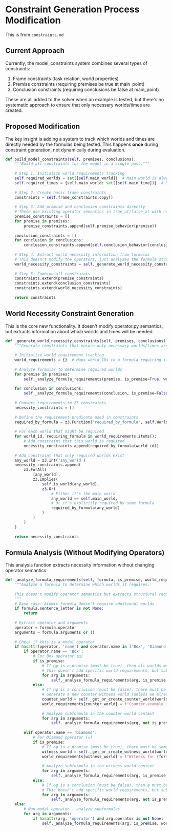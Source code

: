# Constraint Generation Process Modification

This is from `constraints.md`

## Current Approach

Currently, the model_constraints system combines several types of constraints:
1. Frame constraints (task relation, world properties)
2. Premise constraints (requiring premises be true at main_point)
3. Conclusion constraints (requiring conclusions be false at main_point)

These are all added to the solver when an example is tested, but there's no systematic approach to ensure that only necessary worlds/times are created.

## Proposed Modification

The key insight is adding a system to track which worlds and times are directly needed by the formulas being tested. This happens **once** during constraint generation, not dynamically during evaluation.

```python
def build_model_constraints(self, premises, conclusions):
    """Build all constraints for the model in a single pass."""
    
    # Step 1: Initialize world requirements tracking
    self.required_worlds = set([self.main_world])  # Main world is always required
    self.required_times = {self.main_world: set([self.main_time])}  # Main time is always required
    
    # Step 2: Create basic frame constraints
    constraints = self.frame_constraints.copy()
    
    # Step 3: Add premise and conclusion constraints directly
    # These use existing operator semantics in true_at/false_at with no changes
    premise_constraints = []
    for premise in premises:
        premise_constraints.append(self.premise_behavior(premise))
        
    conclusion_constraints = []
    for conclusion in conclusions:
        conclusion_constraints.append(self.conclusion_behavior(conclusion))
    
    # Step 4: Extract world necessity information from formulas
    # This doesn't modify the operators, just analyzes the formula structure
    world_necessity_constraints = self._generate_world_necessity_constraints(premises, conclusions)
    
    # Step 5: Combine all constraints
    constraints.extend(premise_constraints)
    constraints.extend(conclusion_constraints)
    constraints.extend(world_necessity_constraints)
    
    return constraints
```

## World Necessity Constraint Generation

This is the core new functionality. It doesn't modify operator.py semantics, but extracts information about which worlds and times will be needed.

```python
def _generate_world_necessity_constraints(self, premises, conclusions):
    """Generate constraints that ensure only necessary worlds/times are created."""
    
    # Initialize world requirement tracking
    world_requirements = {}  # Maps world IDs to a formula requiring it
    
    # Analyze formulas to determine required worlds
    for premise in premises:
        self._analyze_formula_requirements(premise, is_premise=True, world_requirements=world_requirements)
        
    for conclusion in conclusions:
        self._analyze_formula_requirements(conclusion, is_premise=False, world_requirements=world_requirements)
    
    # Convert requirements to Z3 constraints
    necessity_constraints = []
    
    # Define the requirement predicate used in constraints
    required_by_formula = z3.Function('required_by_formula', self.WorldIdSort, z3.BoolSort())
    
    # For each world that might be required
    for world_id, requiring_formula in world_requirements.items():
        # Add constraint that this world is required
        necessity_constraints.append(required_by_formula(world_id))
    
    # Add constraint that only required worlds exist
    any_world = z3.Int('any_world')
    necessity_constraints.append(
        z3.ForAll(
            [any_world],
            z3.Implies(
                self.is_world(any_world),
                z3.Or(
                    # Either it's the main world
                    any_world == self.main_world,
                    # Or it's explicitly required by some formula
                    required_by_formula(any_world)
                )
            )
        )
    )
    
    return necessity_constraints
```

## Formula Analysis (Without Modifying Operators)

This analysis function extracts necessity information without changing operator semantics:

```python
def _analyze_formula_requirements(self, formula, is_premise, world_requirements):
    """Analyze a formula to determine which worlds it requires.
    
    This doesn't modify operator semantics but extracts structural requirements.
    """
    # Base case: Atomic formula doesn't require additional worlds
    if formula.sentence_letter is not None:
        return
    
    # Extract operator and arguments
    operator = formula.operator
    arguments = formula.arguments or ()
    
    # Check if this is a modal operator
    if hasattr(operator, 'name') and operator.name in ['Box', 'Diamond']:
        if operator.name == 'Box':
            # For Box operator (□)
            if is_premise:
                # If □φ is a premise (must be true), then all worlds must satisfy φ
                # This doesn't add specific world requirements, but subformulas might
                for arg in arguments:
                    self._analyze_formula_requirements(arg, is_premise, world_requirements)
            else:
                # If □φ is a conclusion (must be false), there must be some world where φ is false
                # Generate a new counter-witness world (unless we already have one)
                counter_world = self._get_or_create_counter_world(world_requirements)
                world_requirements[counter_world] = f"Counter-example for {formula}"
                
                # Analyze subformula in the counter-world context
                for arg in arguments:
                    self._analyze_formula_requirements(arg, not is_premise, world_requirements)
                
        elif operator.name == 'Diamond':
            # For Diamond operator (◇)
            if is_premise:
                # If ◇φ is a premise (must be true), there must be some world where φ is true
                witness_world = self._get_or_create_witness_world(world_requirements)
                world_requirements[witness_world] = f"Witness for {formula}"
                
                # Analyze subformula in the witness world context
                for arg in arguments:
                    self._analyze_formula_requirements(arg, is_premise, world_requirements)
            else:
                # If ◇φ is a conclusion (must be false), then φ must be false in all worlds
                # This doesn't add specific world requirements, but subformulas might
                for arg in arguments:
                    self._analyze_formula_requirements(arg, not is_premise, world_requirements)
    else:
        # Non-modal operator - analyze subformulas
        for arg in arguments:
            if hasattr(arg, 'operator') and arg.operator is not None:
                self._analyze_formula_requirements(arg, is_premise, world_requirements)
```
